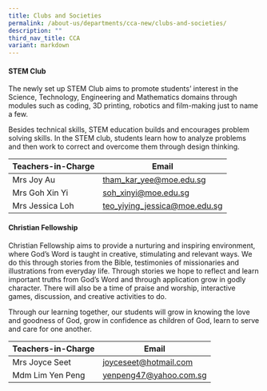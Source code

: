 ```yaml
---
title: Clubs and Societies
permalink: /about-us/departments/cca-new/clubs-and-societies/
description: ""
third_nav_title: CCA
variant: markdown
---
```

<h4><strong>STEM Club</strong></h4>

The newly set up STEM Club aims to promote students’ interest in the Science, Technology, Engineering and Mathematics domains through modules such as coding, 3D printing, robotics and film-making just to name a few.&nbsp;

Besides technical skills, STEM education builds and encourages problem solving skills. In the STEM club, students learn how to analyze problems and then work to correct and overcome them through design thinking.



| Teachers-in-Charge | Email |
| -------- | -------- |
| Mrs Joy Au     | tham_kar_yee@moe.edu.sg      |
| Mrs Goh Xin Yi     | soh_xinyi@moe.edu.sg     |
| Mrs Jessica Loh     | teo_yiying_jessica@moe.edu.sg     |

<p></p><section id="christian-fellowship"><p></p>
<h4><strong>Christian Fellowship
</strong></h4>

<p>Christian Fellowship aims to provide a nurturing and inspiring environment, where God’s Word is taught in creative, stimulating and relevant ways. We do this through stories from the Bible, testimonies of missionaries and illustrations from everyday life. Through stories we hope to reflect and learn important truths from God’s Word and through application grow in godly character. There will also be a time of praise and worship, interactive games, discussion, and creative activities to do.</p></section>

<p>Through our learning together, our students will grow in knowing the love and goodness of God, grow in confidence as children of God, learn to serve and care for one another.</p>



| Teachers-in-Charge | Email |
| -------- | -------- |
| Mrs Joyce Seet     | joyceseet@hotmail.com     |
| Mdm Lim Yen Peng     | yenpeng47@yahoo.com.sg     |